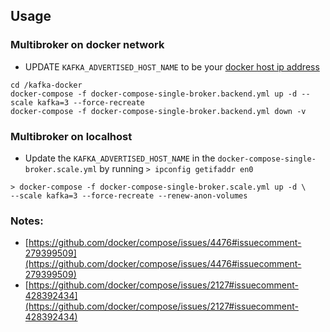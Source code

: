 ## Usage

### Multibroker on docker network

* UPDATE `KAFKA_ADVERTISED_HOST_NAME` to be your [docker host ip address](https://github.com/istresearch/scrapy-cluster/issues/140#issuecomment-475774738)

```
cd /kafka-docker
docker-compose -f docker-compose-single-broker.backend.yml up -d --scale kafka=3 --force-recreate
docker-compose -f docker-compose-single-broker.backend.yml down -v
```

### Multibroker on localhost

* Update the `KAFKA_ADVERTISED_HOST_NAME` in the `docker-compose-single-broker.scale.yml` by running `> ipconfig getifaddr en0`

```
> docker-compose -f docker-compose-single-broker.scale.yml up -d \
--scale kafka=3 --force-recreate --renew-anon-volumes

```

### Notes:

* [https://github.com/docker/compose/issues/4476#issuecomment-279399509](https://github.com/docker/compose/issues/4476#issuecomment-279399509)
* [https://github.com/docker/compose/issues/2127#issuecomment-428392434](https://github.com/docker/compose/issues/2127#issuecomment-428392434)